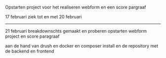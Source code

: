 Opstarten project voor het realiseren webform en een score pargraaf

17 februari ziek tot en met 20 februari

<hr>

21 februari breakdownschts gemaakt en proberen opstarten webform project en score paragraaf

aan de hand van drush en docker en composer install en de repository met de backend en frontend
